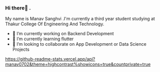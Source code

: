 ### Hi there👋 . 
My name is Manav Sanghvi .I'm currently a third year student studying at Thakur College Of Engineering And Technology.


- 🔭 I’m currently working on Backend Development
- 🌱 I’m currently learning flutter
- 👯 I’m looking to collaborate on App Development or Data Science Projects

https://github-readme-stats.vercel.app/api?manav0702&theme=highcontrast%showicons=true&countprivate=true
